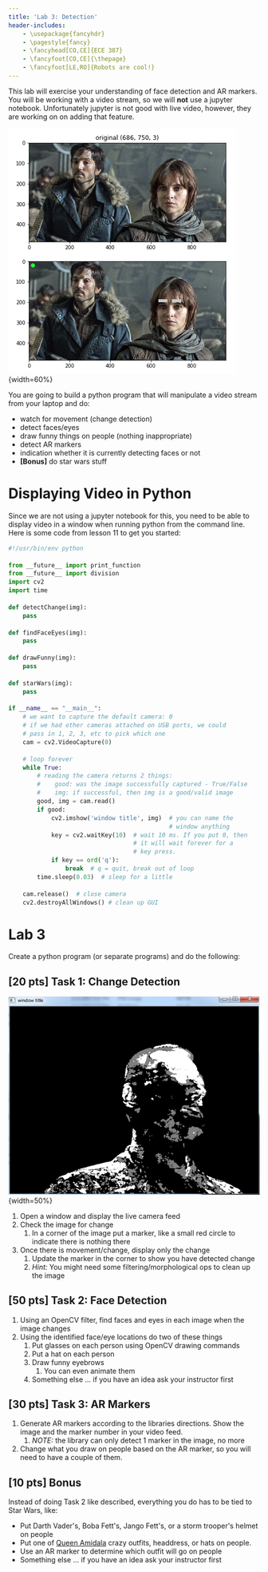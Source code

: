```yaml
---
title: 'Lab 3: Detection'
header-includes:
    - \usepackage{fancyhdr}
    - \pagestyle{fancy}
    - \fancyhead[CO,CE]{ECE 387}
    - \fancyfoot[CO,CE]{\thepage}
    - \fancyfoot[LE,RO]{Robots are cool!}
---
```


This lab will exercise your understanding of face detection and AR markers. You
will be working with a video stream, so we will **not** use a jupyter notebook.
Unfortunately jupyter is not good with live video, however, they are working on
on adding that feature.

![](demo.png){width=60%}

You are going to build a python program that will manipulate a video stream from
your laptop and do:

- watch for movement (change detection)
- detect faces/eyes
- draw funny things on people (nothing inappropriate)
- detect AR markers
- indication whether it is currently detecting faces or not
- **[Bonus]** do star wars stuff

# Displaying Video in Python

Since we are not using a jupyter notebook for this, you need to be able to
display video in a window when running python from the command line. Here is
some code from lesson 11 to get you started:

```python
#!/usr/bin/env python

from __future__ import print_function
from __future__ import division
import cv2
import time

def detectChange(img):
    pass

def findFaceEyes(img):
    pass

def drawFunny(img):
    pass

def starWars(img):
    pass

if __name__ == "__main__":
    # we want to capture the default camera: 0
    # if we had other cameras attached on USB ports, we could
    # pass in 1, 2, 3, etc to pick which one
    cam = cv2.VideoCapture(0)

    # loop forever
    while True:
        # reading the camera returns 2 things:
        #    good: was the image successfully captured - True/False
        #    img: if successful, then img is a good/valid image
        good, img = cam.read()
        if good:
            cv2.imshow('window title', img)  # you can name the
                                             # window anything
            key = cv2.waitKey(10)  # wait 10 ms. If you put 0, then
                                   # it will wait forever for a
                                   # key press.
            if key == ord('q'):
                break  # q = quit, break out of loop
        time.sleep(0.03)  # sleep for a little

    cam.release()  # close camera
    cv2.destroyAllWindows() # clean up GUI
```

# Lab 3

Create a python program (or separate programs) and do the following:

## [20 pts] Task 1: Change Detection

![](change.png){width=50%}

1. Open a window and display the live camera feed
1. Check the image for change
   1. In a corner of the image put a marker, like a small red circle to indicate
   there is nothing there
1. Once there is movement/change, display only the change
   1. Update the marker in the corner to show you have detected change
   1. *Hint:* You might need some filtering/morphological ops to clean up the image

## [50 pts] Task 2: Face Detection

1. Using an OpenCV filter, find faces and eyes in each image when the image changes
1. Using the identified face/eye locations do two of these things
   1. Put glasses on each person using OpenCV drawing commands
   1. Put a hat on each person
   1. Draw funny eyebrows
      1. You can even animate them
   1. Something else ... if you have an idea ask your instructor first

## [30 pts] Task 3: AR Markers

1. Generate AR markers according to the libraries directions. Show
the image and the marker number in your video feed.
   1. *NOTE:* the library can only detect 1 marker in the image, no more
1. Change what you draw on people based on the AR marker, so you will need to
have a couple of them.

## [10 pts] Bonus

Instead of doing Task 2 like described, everything you do has to be tied to Star Wars, like:

- Put Darth Vader's, Boba Fett's, Jango Fett's, or a storm trooper's helmet on people
- Put one of [Queen Amidala](http://starwars.wikia.com/wiki/Padm%C3%A9_Amidala) crazy outfits, headdress, or hats on people.
- Use an AR marker to determine which outfit will go on people
- Something else ... if you have an idea ask your instructor first
